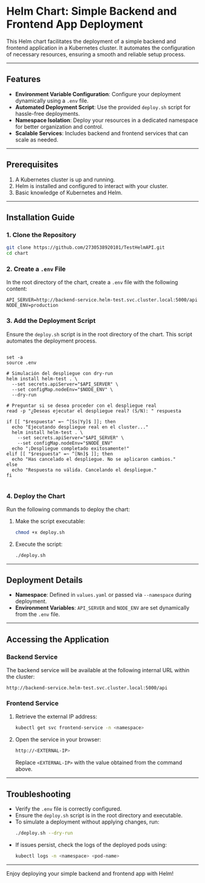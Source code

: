 
# Helm Chart: Simple Backend and Frontend App Deployment

This Helm chart facilitates the deployment of a simple backend and frontend application in a Kubernetes cluster. It automates the configuration of necessary resources, ensuring a smooth and reliable setup process.

---

## Features

- **Environment Variable Configuration**: Configure your deployment dynamically using a `.env` file.
- **Automated Deployment Script**: Use the provided `deploy.sh` script for hassle-free deployments.
- **Namespace Isolation**: Deploy your resources in a dedicated namespace for better organization and control.
- **Scalable Services**: Includes backend and frontend services that can scale as needed.

---

## Prerequisites

1. A Kubernetes cluster is up and running.
2. Helm is installed and configured to interact with your cluster.
3. Basic knowledge of Kubernetes and Helm.

---

## Installation Guide

### 1. Clone the Repository

```bash
git clone https://github.com/2730538920101/TestHelmAPI.git
cd chart
```

### 2. Create a `.env` File

In the root directory of the chart, create a `.env` file with the following content:

```env
API_SERVER=http://backend-service.helm-test.svc.cluster.local:5000/api
NODE_ENV=production
```

### 3. Add the Deployment Script

Ensure the `deploy.sh` script is in the root directory of the chart. This script automates the deployment process.

```

set -a
source .env

# Simulación del despliegue con dry-run
helm install helm-test . \
  --set secrets.apiServer="$API_SERVER" \
  --set configMap.nodeEnv="$NODE_ENV" \
  --dry-run

# Preguntar si se desea proceder con el despliegue real
read -p "¿Deseas ejecutar el despliegue real? (S/N): " respuesta

if [[ "$respuesta" =~ ^[Ss|Yy]$ ]]; then
  echo "Ejecutando despliegue real en el cluster..."
  helm install helm-test . \
    --set secrets.apiServer="$API_SERVER" \
    --set configMap.nodeEnv="$NODE_ENV"
  echo "¡Despliegue completado exitosamente!"
elif [[ "$respuesta" =~ ^[Nn]$ ]]; then
  echo "Has cancelado el despliegue. No se aplicaron cambios."
else
  echo "Respuesta no válida. Cancelando el despliegue."
fi


```

### 4. Deploy the Chart

Run the following commands to deploy the chart:

1. Make the script executable:
   ```bash
   chmod +x deploy.sh
   ```

2. Execute the script:
   ```bash
   ./deploy.sh
   ```

---

## Deployment Details

- **Namespace**: Defined in `values.yaml` or passed via `--namespace` during deployment.
- **Environment Variables**: `API_SERVER` and `NODE_ENV` are set dynamically from the `.env` file.

---

## Accessing the Application

### Backend Service

The backend service will be available at the following internal URL within the cluster:
```
http://backend-service.helm-test.svc.cluster.local:5000/api
```

### Frontend Service

1. Retrieve the external IP address:
   ```bash
   kubectl get svc frontend-service -n <namespace>
   ```

2. Open the service in your browser:
   ```bash
   http://<EXTERNAL-IP>
   ```

   Replace `<EXTERNAL-IP>` with the value obtained from the command above.

---

## Troubleshooting

- Verify the `.env` file is correctly configured.
- Ensure the `deploy.sh` script is in the root directory and executable.
- To simulate a deployment without applying changes, run:
  ```bash
  ./deploy.sh --dry-run
  ```
- If issues persist, check the logs of the deployed pods using:
  ```bash
  kubectl logs -n <namespace> <pod-name>
  ```

---

Enjoy deploying your simple backend and frontend app with Helm!
